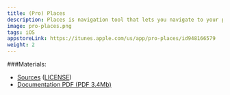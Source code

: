 ```yaml
---
title: (Pro) Places
description: Places is navigation tool that lets you navigate to your places easily for everyone
image: pro-places.png
tags: iOS
appstoreLink: https://itunes.apple.com/us/app/pro-places/id948166579 
weight: 2
---
```



###Materials:

* [Sources](https://github.com/famer/Pro-Places/) ([LICENSE](https://github.com/famer/Pro-Places/blob/public/LICENSE))
* [Documentation PDF (PDF 3.4Mb)](/downloads/english-places-docs.pdf)
